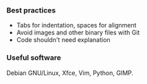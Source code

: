 ### Best practices

- Tabs for indentation, spaces for alignment
- Avoid images and other binary files with Git
- Code shouldn't need explanation

### Useful software

Debian GNU/Linux, Xfce, Vim, Python, GIMP.
